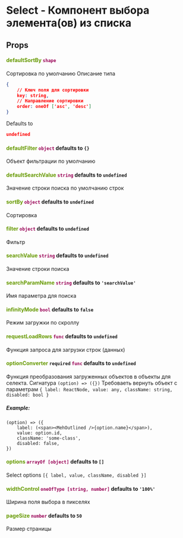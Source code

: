 <style>
	.markdown-body h4 {
		margin-bottom: 0;
	}
	.markdown-body p {
		margin-top: 0;
	}
</style>

# Select - Компонент выбора элемента(ов) из списка
## Props
#### <span style="color: #669900;">defaultSortBy</span>  <span style="color: #990055;">`shape`</span> 
Сортировка по умолчанию
Описание типа 
```json
{
	// Ключ поля для сортировки
	key: string,
	// Направление сортировки
	order: oneOf ['asc', 'desc']
}
```
Defaults to 
```json
undefined
```

#### <span style="color: #669900;">defaultFilter</span>  <span style="color: #990055;">`object`</span> defaults to `{}`
Объект фильтрации по умолчанию

#### <span style="color: #669900;">defaultSearchValue</span>  <span style="color: #990055;">`string`</span> defaults to `undefined`
Значение строки поиска по умолчанию строк

#### <span style="color: #669900;">sortBy</span>  <span style="color: #990055;">`object`</span> defaults to `undefined`
Сортировка

#### <span style="color: #669900;">filter</span>  <span style="color: #990055;">`object`</span> defaults to `undefined`
Фильтр

#### <span style="color: #669900;">searchValue</span>  <span style="color: #990055;">`string`</span> defaults to `undefined`
Значение строки поиска

#### <span style="color: #669900;">searchParamName</span>  <span style="color: #990055;">`string`</span> defaults to `'searchValue'`
Имя параметра для поиска

#### <span style="color: #669900;">infinityMode</span>  <span style="color: #990055;">`bool`</span> defaults to `false`
Режим загружки по скроллу

#### <span style="color: #669900;">requestLoadRows</span>  <span style="color: #990055;">`func`</span> defaults to `undefined`
Функция запроса для загрузки строк (данных)

#### <span style="color: #669900;">optionConverter</span> **`required`** <span style="color: #990055;">`func`</span> defaults to `undefined`
Функция преобразования загруженных объектов в объекты для селекта.
Сигнатура `(option) => ({})`
Требоваеть вернуть объект с параметрам
`{ label: ReactNode, value: any, className: string, disabled: bool }`
##### Example:
``` JS
(option) => ({
	label: (<span><MehOutlined />{option.name}</span>),
	value: option.id,
	className: 'some-class',
	disabled: false,
})
```

#### <span style="color: #669900;">options</span>  <span style="color: #990055;">`arrayOf [object]`</span> defaults to `[]`
Select options `[{ label, value, className, disabled }]`

#### <span style="color: #669900;">widthControl</span>  <span style="color: #990055;">`oneOfType [string, number]`</span> defaults to `'100%'`
Ширина поля выбора в пикселях

#### <span style="color: #669900;">pageSize</span>  <span style="color: #990055;">`number`</span> defaults to `50`
Размер страницы
